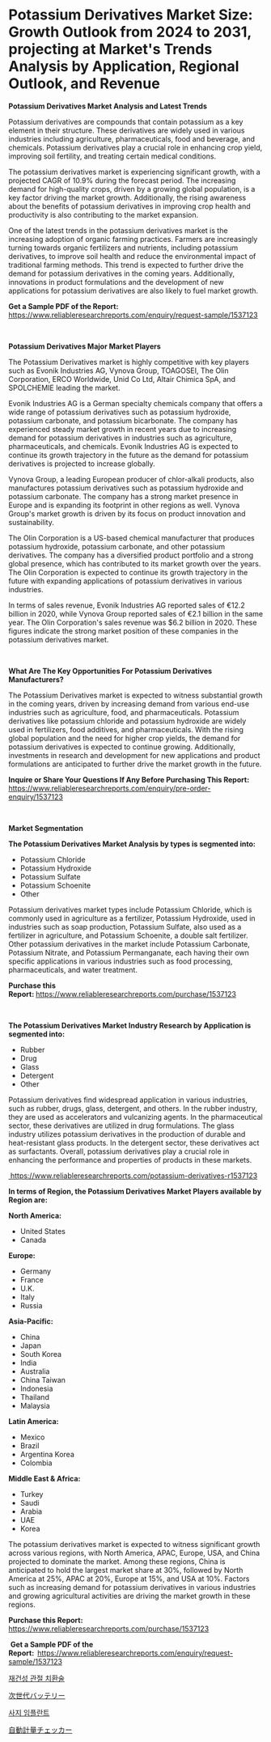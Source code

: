 <p><h1>Potassium Derivatives Market Size: Growth Outlook from 2024 to 2031, projecting at Market's Trends Analysis by Application, Regional Outlook, and Revenue</h1></p><p><strong>Potassium Derivatives Market Analysis and Latest Trends</strong></p>
<p><p>Potassium derivatives are compounds that contain potassium as a key element in their structure. These derivatives are widely used in various industries including agriculture, pharmaceuticals, food and beverage, and chemicals. Potassium derivatives play a crucial role in enhancing crop yield, improving soil fertility, and treating certain medical conditions.</p><p>The potassium derivatives market is experiencing significant growth, with a projected CAGR of 10.9% during the forecast period. The increasing demand for high-quality crops, driven by a growing global population, is a key factor driving the market growth. Additionally, the rising awareness about the benefits of potassium derivatives in improving crop health and productivity is also contributing to the market expansion.</p><p>One of the latest trends in the potassium derivatives market is the increasing adoption of organic farming practices. Farmers are increasingly turning towards organic fertilizers and nutrients, including potassium derivatives, to improve soil health and reduce the environmental impact of traditional farming methods. This trend is expected to further drive the demand for potassium derivatives in the coming years. Additionally, innovations in product formulations and the development of new applications for potassium derivatives are also likely to fuel market growth.</p></p>
<p><strong>Get a Sample PDF of the Report:&nbsp;</strong> <a href="https://www.reliableresearchreports.com/enquiry/request-sample/1537123">https://www.reliableresearchreports.com/enquiry/request-sample/1537123</a></p>
<p>&nbsp;</p>
<p><strong>Potassium Derivatives Major Market Players</strong></p>
<p><p>The Potassium Derivatives market is highly competitive with key players such as Evonik Industries AG, Vynova Group, TOAGOSEI, The Olin Corporation, ERCO Worldwide, Unid Co Ltd, Altair Chimica SpA, and SPOLCHEMIE leading the market. </p><p>Evonik Industries AG is a German specialty chemicals company that offers a wide range of potassium derivatives such as potassium hydroxide, potassium carbonate, and potassium bicarbonate. The company has experienced steady market growth in recent years due to increasing demand for potassium derivatives in industries such as agriculture, pharmaceuticals, and chemicals. Evonik Industries AG is expected to continue its growth trajectory in the future as the demand for potassium derivatives is projected to increase globally.</p><p>Vynova Group, a leading European producer of chlor-alkali products, also manufactures potassium derivatives such as potassium hydroxide and potassium carbonate. The company has a strong market presence in Europe and is expanding its footprint in other regions as well. Vynova Group's market growth is driven by its focus on product innovation and sustainability.</p><p>The Olin Corporation is a US-based chemical manufacturer that produces potassium hydroxide, potassium carbonate, and other potassium derivatives. The company has a diversified product portfolio and a strong global presence, which has contributed to its market growth over the years. The Olin Corporation is expected to continue its growth trajectory in the future with expanding applications of potassium derivatives in various industries.</p><p>In terms of sales revenue, Evonik Industries AG reported sales of €12.2 billion in 2020, while Vynova Group reported sales of €2.1 billion in the same year. The Olin Corporation's sales revenue was $6.2 billion in 2020. These figures indicate the strong market position of these companies in the potassium derivatives market.</p></p>
<p>&nbsp;</p>
<p><strong>What Are The Key Opportunities For Potassium Derivatives Manufacturers?</strong></p>
<p><p>The Potassium Derivatives market is expected to witness substantial growth in the coming years, driven by increasing demand from various end-use industries such as agriculture, food, and pharmaceuticals. Potassium derivatives like potassium chloride and potassium hydroxide are widely used in fertilizers, food additives, and pharmaceuticals. With the rising global population and the need for higher crop yields, the demand for potassium derivatives is expected to continue growing. Additionally, investments in research and development for new applications and product formulations are anticipated to further drive the market growth in the future.</p></p>
<p><strong>Inquire or Share Your Questions If Any Before Purchasing This Report:</strong> <a href="https://www.reliableresearchreports.com/enquiry/pre-order-enquiry/1537123">https://www.reliableresearchreports.com/enquiry/pre-order-enquiry/1537123</a></p>
<p>&nbsp;</p>
<p><strong>Market Segmentation</strong></p>
<p><strong>The Potassium Derivatives Market Analysis by types is segmented into:</strong></p>
<p><ul><li>Potassium Chloride</li><li>Potassium Hydroxide</li><li>Potassium Sulfate</li><li>Potassium Schoenite</li><li>Other</li></ul></p>
<p><p>Potassium derivatives market types include Potassium Chloride, which is commonly used in agriculture as a fertilizer, Potassium Hydroxide, used in industries such as soap production, Potassium Sulfate, also used as a fertilizer in agriculture, and Potassium Schoenite, a double salt fertilizer. Other potassium derivatives in the market include Potassium Carbonate, Potassium Nitrate, and Potassium Permanganate, each having their own specific applications in various industries such as food processing, pharmaceuticals, and water treatment.</p></p>
<p><strong>Purchase this Report:&nbsp;</strong><a href="https://www.reliableresearchreports.com/purchase/1537123">https://www.reliableresearchreports.com/purchase/1537123</a></p>
<p>&nbsp;</p>
<p><strong>The Potassium Derivatives Market Industry Research by Application is segmented into:</strong></p>
<p><ul><li>Rubber</li><li>Drug</li><li>Glass</li><li>Detergent</li><li>Other</li></ul></p>
<p><p>Potassium derivatives find widespread application in various industries, such as rubber, drugs, glass, detergent, and others. In the rubber industry, they are used as accelerators and vulcanizing agents. In the pharmaceutical sector, these derivatives are utilized in drug formulations. The glass industry utilizes potassium derivatives in the production of durable and heat-resistant glass products. In the detergent sector, these derivatives act as surfactants. Overall, potassium derivatives play a crucial role in enhancing the performance and properties of products in these markets.</p></p>
<p><a href="https://www.reliableresearchreports.com/potassium-derivatives-r1537123">&nbsp;https://www.reliableresearchreports.com/potassium-derivatives-r1537123</a></p>
<p><strong>In terms of Region, the Potassium Derivatives Market Players available by Region are:</strong></p>
<p>
    <p> <strong> North America: </strong>
        <ul>
            <li>United States</li>
            <li>Canada</li>
        </ul>
        </p> 
    <p> <strong> Europe: </strong>
        <ul>
            <li>Germany</li>
            <li>France</li>
            <li>U.K.</li>
            <li>Italy</li>
            <li>Russia</li>
        </ul>
        </p> 
    <p> <strong> Asia-Pacific: </strong>
        <ul>
            <li>China</li>
            <li>Japan</li>
            <li>South Korea</li>
            <li>India</li>
            <li>Australia</li>
            <li>China Taiwan</li>
            <li>Indonesia</li>
            <li>Thailand</li>
            <li>Malaysia</li>
        </ul>
        </p> 
    <p> <strong> Latin America: </strong>
        <ul>
            <li>Mexico</li>
            <li>Brazil</li>
            <li>Argentina Korea</li>
            <li>Colombia</li>
        </ul>
        </p> 
    <p> <strong> Middle East & Africa: </strong>
        <ul>
            <li>Turkey</li>
            <li>Saudi</li>
            <li>Arabia</li>
            <li>UAE</li>
            <li>Korea</li>
        </ul>
    </p>
    </p>
<p><p>The potassium derivatives market is expected to witness significant growth across various regions, with North America, APAC, Europe, USA, and China projected to dominate the market. Among these regions, China is anticipated to hold the largest market share at 30%, followed by North America at 25%, APAC at 20%, Europe at 15%, and USA at 10%. Factors such as increasing demand for potassium derivatives in various industries and growing agricultural activities are driving the market growth in these regions.</p></p>
<p><strong>Purchase this Report: </strong><a href="https://www.reliableresearchreports.com/purchase/1537123">https://www.reliableresearchreports.com/purchase/1537123</a></p>
<p>&nbsp;<strong>Get a Sample PDF of the Report:&nbsp;&nbsp;</strong><a href="https://www.reliableresearchreports.com/enquiry/request-sample/1537123">https://www.reliableresearchreports.com/enquiry/request-sample/1537123</a></p>
<p><strong></strong></p>
<p><p><a href="https://medium.com/@cathymaggio31/%EA%B8%80%EB%A1%9C%EB%B2%8C-%ED%9A%8C%EB%B3%B5%EA%B4%80%EC%A0%88-%EA%B5%90%EC%B2%B4-%EC%8B%9C%EC%9E%A5-%EB%B6%80%EB%AC%B8-%EC%9C%A0%ED%98%95-%EC%9D%91%EC%9A%A9-%EC%8B%9C%EC%9E%A5-%EC%B0%B8%EA%B0%80%EC%9E%90-%EC%A0%84%EB%9E%B5-%EC%A7%80%EC%97%AD-%EC%84%B1%EC%9E%A5-%EC%A0%84%EB%A7%9D-%EB%B0%8F-%EB%AF%B8%EB%9E%98-%EC%98%88%EC%B8%A1-2024-2031-5835363c039f">재건성 관절 치환술</a></p><p><a href="https://medium.com/@wilmerwalsh1/%E6%AC%A1%E4%B8%96%E4%BB%A3%E3%83%90%E3%83%83%E3%83%86%E3%83%AA%E3%83%BC%E5%B8%82%E5%A0%B4%E5%B1%95%E6%9C%9B-%E5%AE%8C%E5%85%A8%E3%81%AA%E7%94%A3%E6%A5%AD%E5%88%86%E6%9E%90-2024%E5%B9%B4%E3%81%8B%E3%82%892031%E5%B9%B4%E3%81%BE%E3%81%A7-36aaa64b3596">次世代バッテリー</a></p><p><a href="https://medium.com/@cathymaggio31/%EA%B7%B9%EB%8B%A8%EC%A0%81%EC%9D%B8-%EC%9E%84%ED%94%8C%EB%9E%80%ED%8A%B8-%EC%8B%9C%EC%9E%A5-%EA%B7%9C%EB%AA%A8-%EC%A0%90%EC%9C%A0%EC%9C%A8-%EB%B0%8F-%ED%8A%B8%EB%A0%8C%EB%93%9C-%EB%B6%84%EC%84%9D-%EB%B3%B4%EA%B3%A0%EC%84%9C-%EC%B5%9C%EC%A2%85-%EC%82%AC%EC%9A%A9%EC%B2%98-%EB%B3%91%EC%9B%90-%EC%99%B8%EB%9E%98-%ED%99%98%EC%9E%90%EC%84%A4%EC%A0%95-%ED%81%B4%EB%A6%AC%EB%8B%89-%EC%9B%90%EB%A3%8C%EB%B3%84-%EB%B0%8F-2031%EB%85%84%EA%B9%8C%EC%A7%80%EC%9D%98-%EC%98%88%EC%B8%A1%EA%B9%8C%EC%A7%80-bfa87d06153f">사지 임플란트</a></p><p><a href="https://medium.com/@wilmerwalsh1/%E8%87%AA%E5%8B%95%E9%87%8D%E9%87%8F%E6%A4%9C%E6%9F%BB%E6%A9%9F%E5%B8%82%E5%A0%B4%E3%81%AE%E6%96%B0%E8%88%88%E3%83%88%E3%83%AC%E3%83%B3%E3%83%89%E3%81%A8%E5%B0%86%E6%9D%A5%E3%81%AE%E5%B1%95%E6%9C%9B-2024%E5%B9%B4%E3%81%8B%E3%82%892031%E5%B9%B4%E3%81%BE%E3%81%A7%E3%81%AE%E6%9C%9F%E9%96%93-1e86f6af0d8c">自動計量チェッカー</a></p></p>